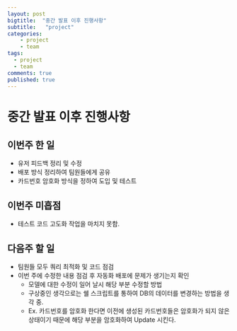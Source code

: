 ```yaml
---
layout: post
bigtitle:  "중간 발표 이후 진행사항"
subtitle:   "project"
categories:
    - project
    - team
tags:
  - project
  - team
comments: true
published: true
---
```


# 중간 발표 이후 진행사항

## 이번주 한 일

- 유저 피드백 정리 및 수정
- 배포 방식 정리하여 팀원들에게 공유
- 카드번호 암호화 방식을 정하여 도입 및 테스트

## 이번주 미흡점
- 테스트 코드 고도화 작업을 마치지 못함.

## 다음주 할 일

- 팀원들 모두 쿼리 최적화 및 코드 점검
- 이번 주에 수정한 내용 점검 후 자동화 배포에 문제가 생기는지 확인 
  - 모델에 대한 수정이 일어 날시 해당 부분 수정할 방법
  - 구상중인 생각으로는 쉘 스크립트를 통하여 DB의 데이터를 변경하는 방법을 생각 중.
  - Ex. 카드번호를 암호화 한다면 이전에 생성된 카드번호들은 암호화가 되지 않은 상태이기 때문에 해당 부분을 암호화하여 Update 시킨다.


